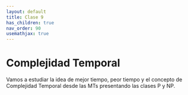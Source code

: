 ```yaml
---
layout: default
title: Clase 9
has_children: true
nav_order: 90
usemathjax: true
---
```

# Complejidad Temporal

Vamos a estudiar la idea de mejor tiempo, peor tiempo y el concepto de Complejidad Temporal desde las MTs presentando las clases P y NP.